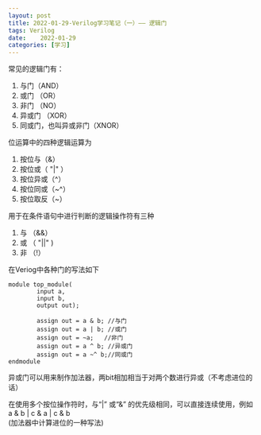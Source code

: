 ```yaml
---
layout: post
title: 2022-01-29-Verilog学习笔记（一）—— 逻辑门
tags: Verilog 
date:    2022-01-29 
categories: [学习] 
---
```


常见的逻辑门有：

 1. 与门（AND）
 2. 或门 （OR）
 3. 非门 （NO）
 4. 异或门 （XOR）
 5. 同或门，也叫异或非门（XNOR）

位运算中的四种逻辑运算为

 1. 按位与（&）
 2. 按位或（ "|" ）
 3. 按位异或（^）
 4. 按位同或（~^）
 5. 按位取反（~）

用于在条件语句中进行判断的逻辑操作符有三种

 1. 与 （&&）
 2. 或 （ "||" )
 3. 非 （!）
  

在Veriog中各种门的写法如下

````
module top_module(
		input a,
		input b,
		output out);
		
		assign out = a & b; //与门
		assign out = a | b; //或门
		assign out = ~a;   //非门
		assign out = a ^ b; //异或门
		assign out = a ~^ b;//同或门
endmodule
````

异或门可以用来制作加法器，两bit相加相当于对两个数进行异或（不考虑进位的话）

在使用多个按位操作符时，与“|” 或“&” 的优先级相同，可以直接连续使用，例如
a & b | c & a | c & b 	
(加法器中计算进位的一种写法)
